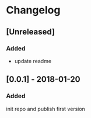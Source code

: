 # Changelog

## [Unreleased]

### Added

- update readme

## [0.0.1] - 2018-01-20

### Added

init repo and publish first version